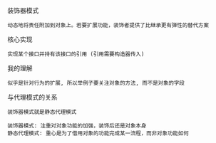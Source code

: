 
装饰器模式

    动态地将责任附加到对象上。若要扩展功能，装饰者提供了比继承更有弹性的替代方案

核心实现

    实现某个接口并持有该接口的引用 (引用需要构造器传入)

我的理解

    似乎是针对行为的扩展, 所以举例子要关注对象的方法, 而不是对象的字段

与代理模式的关系

    装饰器模式就是静态代理模式
    
    装饰器模式: 注重对对象功能的加强，装饰后还是对象本身
    静态代理模式: 重心是为了借用对象的功能完成某一流程，而非对象功能如何

